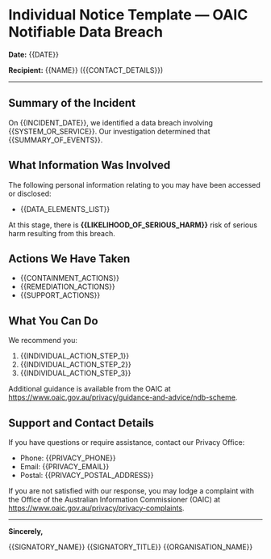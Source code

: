 # Individual Notice Template — OAIC Notifiable Data Breach

**Date:** {{DATE}}

**Recipient:** {{NAME}} ({{CONTACT_DETAILS}})

---

## Summary of the Incident
On {{INCIDENT_DATE}}, we identified a data breach involving {{SYSTEM_OR_SERVICE}}. Our investigation determined that {{SUMMARY_OF_EVENTS}}.

## What Information Was Involved
The following personal information relating to you may have been accessed or disclosed:
- {{DATA_ELEMENTS_LIST}}

At this stage, there is **{{LIKELIHOOD_OF_SERIOUS_HARM}}** risk of serious harm resulting from this breach.

## Actions We Have Taken
- {{CONTAINMENT_ACTIONS}}
- {{REMEDIATION_ACTIONS}}
- {{SUPPORT_ACTIONS}}

## What You Can Do
We recommend you:
1. {{INDIVIDUAL_ACTION_STEP_1}}
2. {{INDIVIDUAL_ACTION_STEP_2}}
3. {{INDIVIDUAL_ACTION_STEP_3}}

Additional guidance is available from the OAIC at <https://www.oaic.gov.au/privacy/guidance-and-advice/ndb-scheme>.

## Support and Contact Details
If you have questions or require assistance, contact our Privacy Office:
- Phone: {{PRIVACY_PHONE}}
- Email: {{PRIVACY_EMAIL}}
- Postal: {{PRIVACY_POSTAL_ADDRESS}}

If you are not satisfied with our response, you may lodge a complaint with the Office of the Australian Information Commissioner (OAIC) at <https://www.oaic.gov.au/privacy/privacy-complaints>.

---

**Sincerely,**

{{SIGNATORY_NAME}}
{{SIGNATORY_TITLE}}
{{ORGANISATION_NAME}}
